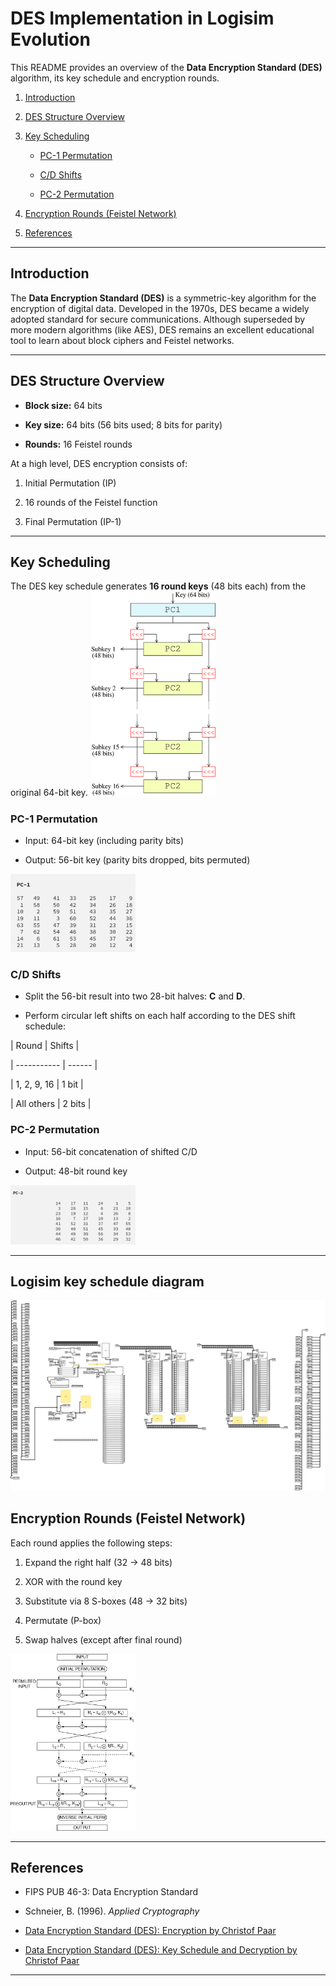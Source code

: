 # DES Implementation in Logisim Evolution

  

This README provides an overview of the **Data Encryption Standard (DES)** algorithm, its key schedule and encryption rounds.



1. [Introduction](#introduction)

2. [DES Structure Overview](#des-structure-overview)

3. [Key Scheduling](#key-scheduling)

  

    * [PC-1 Permutation](#pc-1-permutation)

    * [C/D Shifts](#cd-shifts)

    * [PC-2 Permutation](#pc-2-permutation)

4. [Encryption Rounds (Feistel Network)](#encryption-rounds-feistel-network)

6. [References](#references)

  

---

  

## Introduction

  

The **Data Encryption Standard (DES)** is a symmetric-key algorithm for the encryption of digital data. Developed in the 1970s, DES became a widely adopted standard for secure communications. Although superseded by more modern algorithms (like AES), DES remains an excellent educational tool to learn about block ciphers and Feistel networks.

  

---

  

## DES Structure Overview

  

* **Block size:** 64 bits

* **Key size:** 64 bits (56 bits used; 8 bits for parity)

* **Rounds:** 16 Feistel rounds

  

At a high level, DES encryption consists of:

  

1. Initial Permutation (IP)

2. 16 rounds of the Feistel function

3. Final Permutation (IP-1)

  

---

  

## Key Scheduling

  

The DES key schedule generates **16 round keys** (48 bits each) from the original 64-bit key.
<img src="images/DES-key-schedule.png" alt="DES-key-schedule.png" width="200"/>
  

### PC-1 Permutation

  

* Input: 64-bit key (including parity bits)

* Output: 56-bit key (parity bits dropped, bits permuted)

  

<img src="images/PC1.png" alt="PC 1" width="200"/>

  

### C/D Shifts

  

* Split the 56-bit result into two 28-bit halves: **C** and **D**.

* Perform circular left shifts on each half according to the DES shift schedule:

  

| Round | Shifts |

| ----------- | ------ |

| 1, 2, 9, 16 | 1 bit |

| All others | 2 bits |

  

  

### PC-2 Permutation

  

* Input: 56-bit concatenation of shifted C/D

* Output: 48-bit round key

  

  

<img src="images/PC2.png" alt="PC 2" width="200"/>

  

---
## Logisim key schedule diagram
<img src="images/Logisim-DES-key-schedule.png" alt="Logisim-DES-key-schedule.png"/>
  

## Encryption Rounds (Feistel Network)

  

Each round applies the following steps:

  

1. Expand the right half (32 → 48 bits)

2. XOR with the round key

3. Substitute via 8 S-boxes (48 → 32 bits)

4. Permutate (P-box)

5. Swap halves (except after final round)

  


  

<img src="images/DES.png" alt="DES" width="200"/>

  

---

  

## References

  

* FIPS PUB 46-3: Data Encryption Standard

* Schneier, B. (1996). *Applied Cryptography*

* [Data Encryption Standard (DES): Encryption by Christof Paar](https://www.youtube.com/watch?v=kPBJIhpcZgE)

* [Data Encryption Standard (DES): Key Schedule and Decryption by Christof Paar](https://www.youtube.com/watch?v=l-7YW06BFNs)

  

---